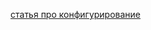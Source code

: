 [статья про конфигурирование](https://vk.com/@v.i.shevchenko-konfigurirovanie-go-prilozheniya)
[](https://github.com/spf13/viper)